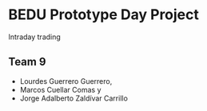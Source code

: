 # BEDU Prototype Day Project
Intraday trading

## Team 9
- Lourdes Guerrero Guerrero,
- Marcos Cuellar Comas y
- Jorge Adalberto Zaldívar Carrillo
